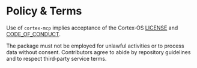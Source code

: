 # Policy & Terms

Use of `cortex-mcp` implies acceptance of the Cortex‑OS [LICENSE](../../LICENSE) and [CODE_OF_CONDUCT](../../CODE_OF_CONDUCT.md).

The package must not be employed for unlawful activities or to process data without consent. Contributors agree to abide by repository guidelines and to respect third‑party service terms.
